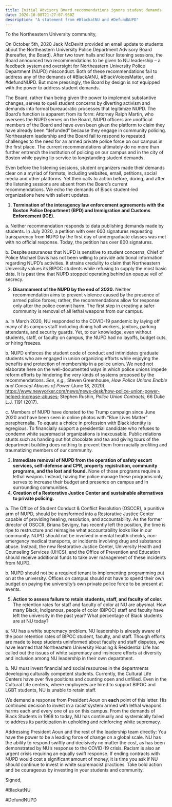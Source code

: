 ```yaml
---
title: Initial Advisory Board recommendations ignore student demands
date: 2020-10-08T21:27:07.960Z
description: "A statement from #BlackatNU and #DefundNUPD"
---
```

To the Northeastern University community,

On October 5th, 2020 Jack McDevitt provided an email update to students about the Northeastern University Police Department Advisory Board (hereafter, the Board). After two town halls and four listening sessions, the Board announced two recommendations to be given to NU leadership – a feedback system and oversight for Northeastern University Police Department (NUPD) misconduct. Both of these recommendations fail to address any of the demands of #BlackAtNU, #BlackVoicesMatter, and #defundNUPD. But more pressingly, the Board by design is not equipped with the power to address student demands.

The Board, rather than being given the power to implement substantive changes, serves to quell student concerns by diverting activism and demands into formal bureaucratic processes that legitimize NUPD. The Board’s function is apparent from its form: Attorney Ralph Martin, who oversees the NUPD serves on the Board, NUPD officers are unofficial members of the Board and have even been given the platform to claim they have already been “defunded” because they engage in community policing. Northeastern leadership and the Board fail to respond to repeated challenges to the need for an armed private police force on our campus in the first place. The current recommendations ultimately do no more than further entrench the institution of policing on our campus and in the city of Boston while paying lip service to longstanding student demands.

Even before the listening sessions, student organizers made their demands clear on a myriad of formats, including websites, email, petitions, social media and other platforms. Yet their calls to action before, during, and after the listening sessions are absent from the Board’s current recommendations. We echo the demands of Black student-led organizations here with salient updates.

1. **Termination of the interagency law enforcement agreements with the Boston Police Department (BPD) and Immigration and Customs Enforcement (ICE).**

a. Neither recommendation responds to data publishing demands made by students. In July 2020, a petition with over 600 signatures requesting transparency from NUPD by the first day of undergraduate classes was met with no official response. Today, the petition has over 800 signatures.

b. Despite assurances that NUPD is sensitive to student concerns, Chief of Police Michael Davis has not been willing to provide additional information regarding NUPD’s activities. It strains credulity to claim that Northeastern University values its BIPOC students while refusing to supply the most basic data. It is past time that NUPD stopped operating behind an opaque veil of secrecy.

2. **Disarmament of the NUPD by the end of 2020.** Neither recommendation aims to prevent violence caused by the presence of armed police forces; rather, the recommendations allow for response only after the police commit harm. The first step in creating a safer community is removal of all lethal weapons from our campus.

a. In March 2020, NU responded to the COVID-19 pandemic by laying off many of its campus staff including dining hall workers, janitors, parking attendants, and security guards. Yet, to our knowledge, even without students, staff, or faculty on campus, the NUPD had no layoffs, budget cuts, or hiring freezes.

b. NUPD enforces the student code of conduct and intimidates graduate students who are engaged in union organizing efforts while enjoying the benefits and protection of membership in a police union. We need not elaborate here on the well-documented ways in which police unions impede reform efforts by hindering the very kinds of systems proposed by the recommendations. *See, e.g.,* Steven Greenhouse, *How Police Unions Enable and Conceal Abuses of Power* (June 18, 2020), <https://www.newyorker.com/news/news-desk/how-police-union-power-helped-increase-abuses>; Stephen Rushin, *Police Union Contracts,* 66 Duke L.J. 1191 (2017).

c. Members of NUPD have donated to the Trump campaign since June 2020 and have been seen in online photos with “Blue Lives Matter” paraphernalia. To equate a choice in profession with Black identity is egregious. To financially support a presidential candidate who refuses to condemn white supremacist organizations is inexcusable. Public relations stunts such as handing out hot chocolate and tea and giving tours of the department building does nothing to prevent them from racially profiling and traumatizing members of our community.

3. **Immediate removal of NUPD from the operation of safety escort services, self-defense and CPR, property registration, community programs, and the lost and found.** None of those programs require a lethal weapon. Instead, having the police manage these programs only serves to increase their budget and presence on campus and in surrounding communities.
4. **Creation of a Restorative Justice Center and sustainable alternatives to private policing.**

a. The Office of Student Conduct & Conflict Resolution (OSCCR), a punitive arm of NUPD, should be transformed into a Restorative Justice Center capable of providing healing, resolution, and accountability. As the former director of OSCCR, Briana Sevigny, has recently left the position, the time is ripe to restructure and reimagine what accountability looks like in our community. NUPD should not be involved in mental health checks, non-emergency medical transports, or incidents involving drug and substance abuse. Instead, the new Restorative Justice Center, University Health and Counseling Services (UHCS), and the Office of Prevention and Education should receive additional funds to take over management of these incidents from NUPD.

b. NUPD should not be a required tenant to implementing programming put on at the university. Offices on campus should not have to spend their own budget on paying the university’s own private police force to be present at events.

5. **Action to assess failure to retain students, staff, and faculty of color.** The retention rates for staff and faculty of color at NU are abysmal. How many Black, Indigenous, people of color (BIPOC) staff and faculty have left the university in the past year? What percentage of Black students are at NU today?

a. NU has a white supremacy problem. NU leadership is already aware of the poor retention rates of BIPOC student, faculty, and staff. Though efforts are made to keep students uninformed about faculty and staff disputes, we have learned that Northeastern University Housing & Residential Life has called out the issues of white supremacy and insincere efforts at diversity and inclusion among NU leadership in their own department.

b. NU must invest financial and social resources in the departments developing culturally competent students. Currently, the Cultural Life Centers have over five positions and counting open and unfilled. Even in the Cultural Life centers, where employees are hired to support BIPOC and LGBT students, NU is unable to retain staff.

We demand a response from President Aoun on **each** point of this letter. His continued decision to invest in a racist system armed with lethal weapons harms each and every one of us on this campus. From the demands of Black Students in 1968 to today, NU has continually and systemically failed to address its participation in upholding and reinforcing white supremacy.

Addressing President Aoun and the rest of the leadership team directly: You have the power to be a leading force of change on a global scale. NU has the ability to respond swiftly and decisively no matter the cost, as has been demonstrated by NU’s response to the COVID-19 crisis. Racism is also an urgent crisis requiring an equally swift response. If ending contracts with NUPD would cost a significant amount of money, it is time you ask if NU should continue to invest in white supremacist practices. Take bold action and be courageous by investing in your students and community.

Signed,

\#BlackatNU

\#DefundNUPD